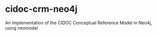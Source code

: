 # cidoc-crm-neo4j
An implementation of the CIDOC Conceptual Reference Model in Neo4j, using neomodel
